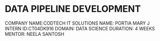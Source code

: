 # DATA PIPELINE DEVELOPMENT
COMPANY NAME:CODTECH IT SOLUTIONS
NAME: PORTIA MARY J
INTERN ID:CT04DK916
DOMAIN: DATA SCIENCE
DURATION: 4 WEEKS
MENTOR: NEELA SANTOSH

